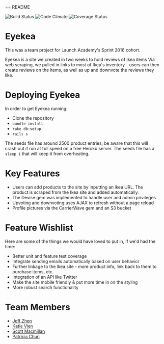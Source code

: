 == README

![Build Status](https://codeship.com/projects/1bf10340-dcbb-0133-b80a-760a1f8f56cd/status?branch=master)
![Code Climate](https://codeclimate.com/github/CommanderTso/ikea_reviews.png)
![Coverage Status](https://coveralls.io/repos/CommanderTso/ikea_reviews/badge.png)

Eyekea
=

This was a team project for Launch Academy's Sprint 2016 cohort.

Eyekea is a site we created in two weeks to hold reviews of Ikea items  Via web scraping, we pulled in links to most of Ikea's inventory - users can then create reviews on the items, as well as up and downvote the reviews they like.  

Deploying Eyekea
=
In order to get Eyekea running:
* Clone the repository
* `bundle install`
* `rake db:setup`
* `rails s`

The seeds file has around 2500 product entries; be aware that this will crash out if run at full speed on a free Heroku server.  The seeds file has a `sleep 1` that will keep it from overheating.

Key Features
=
* Users can add products to the site by inputting an Ikea URL.  The product is scraped from the Ikea site and added automatically.
* The Devise gem was implemented to handle user and admin privileges
* Upvoting and downvoting uses AJAX to refresh without a page reload
* Profile pictures via the CarrierWave gem and an S3 bucket

Feature Wishlist
=
Here are some of the things we would have loved to put in, if we'd had the time:
* Better unit and feature test coverage
* Integrate sending emails automatically based on user behavior
* Further linkage to the Ikea site - more product info, link back to them to purchase items, etc.
* Integration of an API like Twitter
* Make the site mobile friendly & put more time in on the styling
* More robust search functionality


Team Members
=
* [Jeff Zhen](https://github.com/ek0ms)
* [Katie Vien](https://github.com/nvien)
* [Scott Macmillan](https://github.com/commandertso)
* [Patricia Chun](https://github.com/pahchun)
